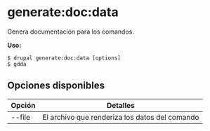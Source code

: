 # generate:doc:data
Genera documentación para los comandos.

**Uso:**
```
$ drupal generate:doc:data [options]
$ gdda  
```

## Opciones disponibles
Opción | Detalles
-------|-------------
--file | El archivo que renderiza los datos del comando
